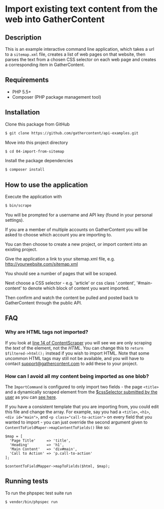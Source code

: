 # Import existing text content from the web into GatherContent

## Description

This is an example interactive command line application, which takes a url to a `sitemap.xml` file, creates a list of web pages on that website, then parses the text from a chosen CSS selector on each web page and creates a corresponding item in GatherContent.

## Requirements

* PHP 5.5+
* Composer (PHP package management tool)

## Installation

Clone this package from GitHub

```bash
$ git clone https://github.com/gathercontent/api-examples.git
```

Move into this project directory

```bash
$ cd 04-import-from-sitemap
```

Install the package dependencies 

```bash
$ composer install
```

## How to use the application

Execute the application with

```bash
$ bin/scrape
```

You will be prompted for a username and API key (found in your personal settings).

If you are a member of multiple accounts on GatherContent you will be asked to choose which account you are importing to.

You can then choose to create a new project, or import content into an existing project.

Give the application a link to your sitemap.xml file, e.g. http://yourwebsite.com/sitemap.xml

You should see a number of pages that will be scraped.

Next choose a CSS selector - e.g. 'article' or css class '.content', '#main-content' to denote which block of content you want imported.

Then confirm and watch the content be pulled and posted back to GatherContent through the public API.

## FAQ

### Why are HTML tags not imported?

If you look at [line 14 of ContentScraper](https://github.com/gathercontent/api-examples/blob/82dda9600e74ab549c5923838d2fca0f39bc74c1/04-import-from-sitemap/src/ContentScraper.php#L14) you will see we are only scraping the _text_ of the element, not the _HTML_. You can change this to `return $filtered->html();` instead if you wish to import HTML. 
Note that some uncommon HTML tags may still not be available, and you will have to contact support@gathercontent.com to add these to your project.

### How can I avoid all my content being imported as one blob?

The `ImportCommand` is configured to only import two fields - the page `<title>` and a dynamically scraped element from the [$cssSelector submitted by the user](https://github.com/gathercontent/api-examples/blob/82dda9600e74ab549c5923838d2fca0f39bc74c1/04-import-from-sitemap/src/ImportCommand.php#L104) as you can [see here](https://github.com/gathercontent/api-examples/blob/82dda9600e74ab549c5923838d2fca0f39bc74c1/04-import-from-sitemap/src/ImportCommand.php#L118).

If you have a consistent template that you are importing from, you could edit this file and change the array. For example, say you had a `<title>`, `<h1>`, `<div id="main">`, and `<p class="call-to-action">` on every field that you wanted to import - you can just override the second argument given to `ContentToFieldMaper->mapContentToFields()` like so:

```
$map = [
  'Page Title'     => 'title',
  'Heading'        => 'h1',
  'Main Content'   => 'div#main',
  'Call to Action' => 'p.call-to-action'
];

$contentToFieldMapper->mapToFields($html, $map);
```

## Running tests

To run the phpspec test suite run

```bash
$ vendor/bin/phpspec run
```

